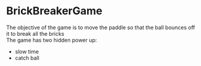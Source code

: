  # BrickBreakerGame
 The objective of the game is to move the paddle so that the ball bounces off it to break all the bricks <br />
 The game has two hidden power up:
  - slow time
  - catch ball
 

